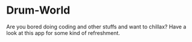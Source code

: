# Drum-World


Are you bored doing coding and other stuffs and want to chillax? Have a look at this app for some kind of refreshment.

